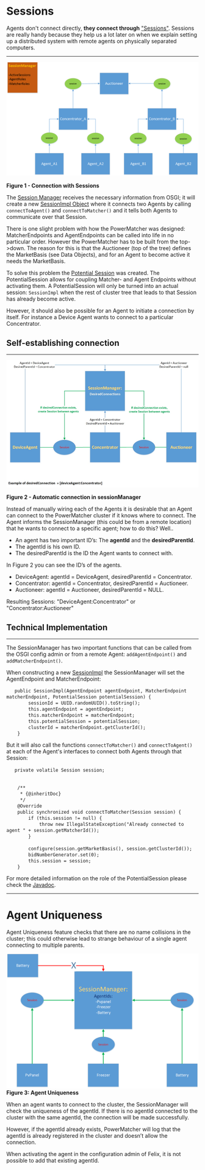 # Sessions

Agents don't connect directly, **they connect through** ["Sessions"](https://github.com/flexiblepower/powermatcher/blob/master/net.powermatcher.api/src/net/powermatcher/api/Session.java). Sessions are really handy because they help us a lot later on  when we explain setting up a distributed system with remote agents on physically separated computers.
***

![](sessionManager.png)

**Figure 1 - Connection with Sessions**

The [Session Manager](https://github.com/flexiblepower/powermatcher/blob/development/net.powermatcher.runtime/src/net/powermatcher/runtime/SessionManager.java) receives the necessary information from OSGI; it will create a new [SessionImpl Object](https://github.com/flexiblepower/powermatcher/blob/development/net.powermatcher.runtime/src/net/powermatcher/runtime/SessionImpl.java) where it connects two Agents by calling `connectToAgent()` and `connectToMatcher()` and it tells both Agents to communicate over that Session. 

There is one slight problem with how the PowerMatcher was designed: MatcherEndpoints and AgentEndpoints can be called into life in no particular order. However the PowerMatcher has to be built from the top->down. The reason for this is that the Auctioneer (top of the tree) defines the MarketBasis (see Data Objects), and for an Agent to become active it needs the MarketBasis.

To solve this problem the [Potential Session](https://github.com/flexiblepower/powermatcher/blob/master/net.powermatcher.runtime/src/net/powermatcher/runtime/PotentialSession.java) was created. The PotentialSession allows for coupling Matcher- and Agent Endpoints without activating them. A PotentialSession will only be turned into an actual session: `SessionImpl` when the rest of cluster tree that leads to that Session has already become active.

However, it should also be possible for an Agent to initiate a connection by itself. For instance a Device Agent wants to connect to a particular Concentrator. 

## Self-establishing connection
---------------------------------
![](sessionmanagerConnections.png)

**Figure 2 - Automatic connection in sessionManager**

Instead of manually wiring each of the Agents it is desirable that an Agent can connect to the PowerMatcher cluster if it knows where to connect. The Agent informs the SessionManager (this could be from a remote location) that he wants to connect to a specific agent; how to do this? Well..

* An agent has two important ID’s: The **agentId** and the **desiredParentId**. 
* The agentId is his own ID.
* The desiredParentId is the ID the Agent wants to connect with.

In Figure 2 you can see the ID’s of the agents.

* DeviceAgent: 	agentId = DeviceAgent, desiredParentId = Concentrator.
* Concentrator:	agentId = Concentrator, desiredParentId = Auctioneer.
* Auctioneer:	agentId = Auctioneer, desiredParentId = NULL.

Resulting Sessions: "DeviceAgent:Concentrator"  or "Concentrator:Auctioneer"

## Technical Implementation
---------------------------------

The SessionManager has two important functions that can be called from the OSGI config admin or from a remote Agent: `addAgentEndpoint()` and `addMatcherEndpoint()`. 

When constructing a new [SessionImpl](https://github.com/flexiblepower/powermatcher/blob/development/net.powermatcher.runtime/src/net/powermatcher/runtime/SessionImpl.java) the SessionManager will set the AgentEndpoint and MatcherEndpoint:

```
   public SessionImpl(AgentEndpoint agentEndpoint, MatcherEndpoint matcherEndpoint, PotentialSession potentialSession) {
        sessionId = UUID.randomUUID().toString();
        this.agentEndpoint = agentEndpoint;
        this.matcherEndpoint = matcherEndpoint;
        this.potentialSession = potentialSession;
        clusterId = matcherEndpoint.getClusterId();
    }
```

But it will also call the functions `connectToMatcher()` and `connectToAgent()` at each of the Agent's interfaces to connect both Agents through that Session:

`    private volatile Session session;
`

```

    /**
     * {@inheritDoc}
     */
    @Override
    public synchronized void connectToMatcher(Session session) {
        if (this.session != null) {
            throw new IllegalStateException("Already connected to agent " + session.getMatcherId());
        }

        configure(session.getMarketBasis(), session.getClusterId());
        bidNumberGenerator.set(0);
        this.session = session;
    }

```

For more detailed information on the role of the PotentialSession please check the [Javadoc]().

---------------------------------

# Agent Uniqueness

Agent Uniqueness feature checks that there are no name collisions in the cluster; this could otherwise lead to strange behaviour of a single agent connecting to multiple parents. 

![UniqueAgentId](UniquenessAgents.png)
**Figure 3: Agent Uniqueness**

When an agent wants to connect to the cluster, the SessionManager will check the uniqueness of the agentId.
If there is no agentId connected to the cluster with the same agentId, the connection will be made successfully. 

However, if the agentId already exists, PowerMatcher will log that the agentId is already registered in the cluster and doesn’t allow the connection.

When activating the agent in the configuration admin of Felix, it is not possible to add that existing agentId.